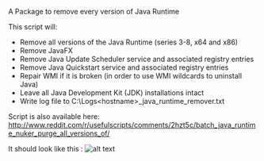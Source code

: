 A Package to remove every version of Java Runtime

This script will:

 - Remove all versions of the Java Runtime (series 3-8, x64 and x86)
 - Remove JavaFX
 - Remove Java Update Scheduler service and associated registry entries
 - Remove Java Quickstart service and associated registry entries
 - Repair WMI if it is broken (in order to use WMI wildcards to uninstall Java)
 - Leave all Java Development Kit (JDK) installations intact
 - Write log file to C:\Logs\<hostname>_java_runtime_remover.txt

Script is also available here:
http://www.reddit.com/r/usefulscripts/comments/2hzt5c/batch_java_runtime_nuker_purge_all_versions_of/

It should look like this :
![alt text](https://github.com/wizz13150/PDQ_Repo/blob/master/Uninstalls/remove_java_runtime/Java.png)
